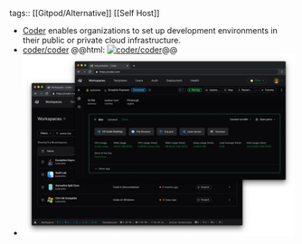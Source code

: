 tags:: [[Gitpod/Alternative]] [[Self Host]]

- [Coder](https://coder.com/) enables organizations to set up development environments in their public or private cloud infrastructure.
- [coder/coder](https://github.com/coder/coder)
  @@html: <a href="https://github.com/coder/coder/"><img src="https://github-readme-stats-astronomer.vercel.app/api/pin/?username=coder&repo=coder&theme=tokyonight" alt="coder/coder"/></a>@@
- ![Coder Demo](https://raw.githubusercontent.com/coder/coder/main/docs/images/hero-image.png)